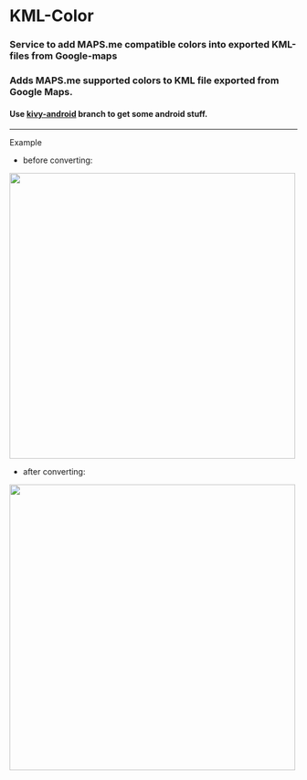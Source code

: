# KML-Color
### Service to add MAPS.me compatible colors into exported KML-files from Google-maps

### Adds MAPS.me supported colors to KML file exported from Google Maps.

#### Use [kivy-android](https://github.com/approximatenumber/kml-color/tree/kivy-android) branch to get some android stuff.

---

Example

* before converting:

<img src="https://preview.ibb.co/cNBOoU/photo_2018_08_29_14_21_49.jpg" height="500">

* after converting:

<img src="https://preview.ibb.co/hPtEv9/photo_2018_08_29_14_21_54.jpg" height="500">
